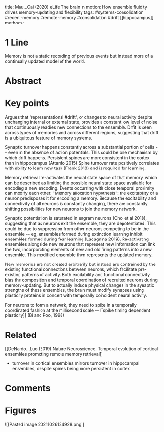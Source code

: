 title: Mau...Cai (2020) eLife The brain in motion: How ensemble fluidity drives memory-updating and flexibility
tags: #systems-consolidation #recent-memory #remote-memory #consolidation  #drift [[hippocampus]] 
methods:

# 1 Line
Memory is not a static recording of previous events but instead more of a continually updated model of the world.

# Abstract


# Key points
Argues that 'representational #drift', or changes to neural activity despite unchanging internal or external state, provides a constant low level of noise that continuously readies new connections to the ensemble. Drfit is seen across types of memories and across different regions, suggesting that drift is a ubiquitous feature of memory systems. 
 
Synaptic turnover happens constantly across a substantial portion of cells -- even in the absence of action potentials. This could be one mechanism by which drift happens. Persistent spines are more consistent in the cortex than in hippocampus (Attardo 2015) Spine turnover rate positively correlates with ability to learn new task (Frank 2018) and is required for learning. 
 
 Memory retrieval re-activates the neural state space of that memory, which can be described as limiting the possible neural state space available for encoding a new encoding. Events occurring with close temporal proximity can modify each other. "Memory allocation hypothesis": the excitability of a neuron predisposes it for encoding a memory. Because the excitability and connectivity of all neurons is constantly changing, there are constantly shifting possibilities for new neurons to join the memory network. 
 
 Synaptic potentiation is saturated in engram neurons (Choi et al 2018), suggesting that as neurons exit the ensemble, they are depotentiated. This could be due to suppression from other neurons competing to be in the ensemble -- eg, ensembles formed during extinction learning inhibit ensembles formed during fear learning (Lacagnina 2019). Re-activating ensembles alongside new neurons that represent new information can link the two, incorporating elements of new and old firing patterns into a new ensemble. This modified ensemble then represents the updated memory. 
 
 New memories are not created arbitrarily but instead are contrained by the existing functional connections between neurons, which facilitate pre-existing patterns of activity. Both excitability and functional connectivity bias the composition and temporal coordination of recruited neurons during memory-updating. But to actually induce physical changes in the synaptic strengths of these ensembles, the brain must modify synapses using plasticity proteins in concert with temporally coincident neural activity. 
 
 For neurons to form a network, they need to spike in a temporally coordinated fashion at the millisecond scale -- [[spike timing dependent plasticity]] (Bi and Poo, 1998)

# Related
[[DeNardo...Luo (2019) Nature Neuroscience. Temporal evolution of cortical ensembles promoting remote memory retrieval]]
- turnover in cortical ensembles mirrors turnover in hippocampal ensembles, despite spines being more persistent in cortex


# Comments

# Figures
![[Pasted image 20211026134928.png]]